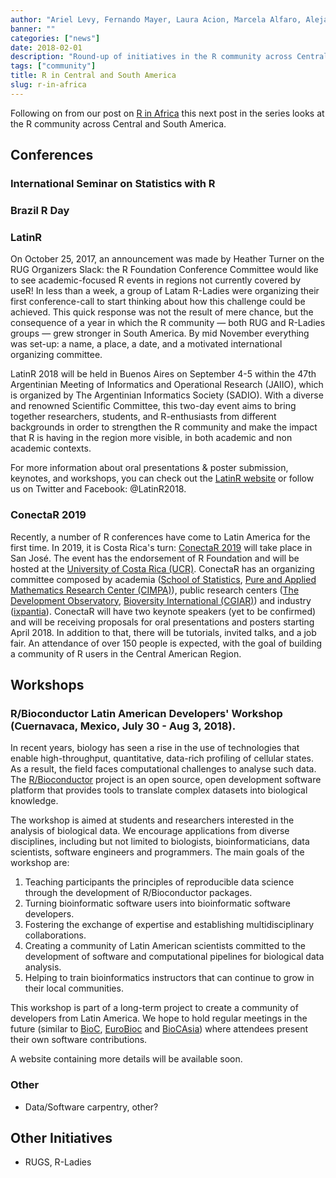 ```yaml
---
author: "Ariel Levy, Fernando Mayer, Laura Acion, Marcela Alfaro, Alejandro Reyes and Heather Turner"
banner: ""
categories: ["news"]
date: 2018-02-01
description: "Round-up of initiatives in the R community across Central and South America."
tags: ["community"]
title: R in Central and South America
slug: r-in-africa
---
```


Following on from our post on [R in Africa](https://rforwards-auto.github.io/blog/2017/12/01/r-in-africa/) this 
next post in the series looks at the R community across Central and South 
America.

<!--more--> 

## Conferences

### International Seminar on Statistics with R

### Brazil R Day

### LatinR

On October 25, 2017, an announcement was made by Heather Turner on the RUG Organizers Slack: the R Foundation Conference Committee would like to see academic-focused R events in regions not currently covered by useR! In less than a week, a group of Latam R-Ladies were organizing their first conference-call to start thinking about how this challenge could be achieved. This quick response was not the result of mere chance, but the consequence of a year in which the R community — both RUG and R-Ladies groups — grew stronger in South America. By mid November everything was set-up: a name, a place, a date, and a motivated international organizing committee. 

LatinR 2018 will be held in Buenos Aires on September 4-5 within the 47th Argentinian Meeting of Informatics and Operational Research (JAIIO), which is organized by The Argentinian Informatics Society (SADIO). With a diverse and renowned Scientific Committee, this two-day event aims to bring together researchers, students, and R-enthusiasts from different backgrounds in order to strengthen the R community and make the impact that R is having in the region more visible, in both academic and non academic contexts. 

For more information about oral presentations & poster submission, keynotes, and workshops, you can check out the [LatinR website](http://latin-r.com/en) or follow us on Twitter and Facebook: @LatinR2018.

### ConectaR 2019

Recently, a number of R conferences have come to Latin America for the first time. In 2019, it is Costa Rica's turn: [ConectaR 2019](www.conectar2019.org) will take place in San José. The event has the endorsement of R Foundation and will be hosted at the [University of Costa Rica (UCR)](www.ucr.ac.cr). ConectaR has an organizing committee composed by academia ([School of Statistics](www.estadistica.ucr.ac.cr), [Pure and Applied Mathematics Research Center (CIMPA)](www.cimpa.ucr.ac.cr)), public research centers ([The Development Observatory](www.odd.ucr.ac.cr), [Bioversity International (CGIAR)](https://www.bioversityinternational.org/)) and industry ([ixpantia](www.ixpantia.com)). ConectaR will have two keynote speakers (yet to be confirmed) and will be receiving proposals for oral presentations and posters starting April 2018.  In addition to that, there will be tutorials, invited talks, and a job fair. An attendance of over 150 people is expected, with the goal of building a community of R users in the Central American Region.

## Workshops

### R/Bioconductor Latin American Developers' Workshop (Cuernavaca, Mexico, July 30 - Aug 3, 2018).

In recent years, biology has seen a rise in the use of technologies that enable high-throughput, quantitative, data-rich profiling of cellular states. As a result, the field faces computational challenges to analyse such data. The [R/Bioconductor](http://bioconductor.org/) project is an open source, open development software platform that provides tools to translate complex datasets into biological knowledge.

The workshop is aimed at students and researchers interested in the analysis of biological data. We encourage applications from diverse disciplines, including but not limited to biologists, bioinformaticians, data scientists, software engineers and programmers. The main goals of the workshop are:

1. Teaching participants the principles of reproducible data science through the development of R/Bioconductor packages. 
2. Turning bioinformatic software users into bioinformatic software developers.
3. Fostering the exchange of expertise and establishing multidisciplinary collaborations.
4. Creating a community of Latin American scientists committed to the development of software and computational pipelines for biological data analysis. 
5. Helping to train bioinformatics instructors that can continue to grow in their local communities.

This workshop is part of a long-term project to create a community of developers from Latin America. We hope to hold regular meetings in the future (similar to [BioC](https://bioconductor.org/help/course-materials/2017/BioC2017/), [EuroBioc](https://bioconductor.github.io/EuroBioc2017/) and [BioCAsia](https://www.abacbs.org/biocasia2016)) where attendees present their own software contributions.  

A website containing more details will be available soon. 

### Other

 - Data/Software carpentry, other?

## Other Initiatives

 - RUGS, R-Ladies

